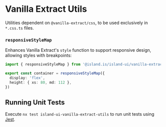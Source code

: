 # Vanilla Extract Utils

Utilities dependent on `@vanilla-extract/css`, to be used exclusively in `*.css.ts` files.

### `responsiveStyleMap`

Enhances Vanilla Extract's `style` function to support responsive design, allowing styles with breakpoints:

```typescript
import { responsiveStyleMap } from '@island.is/island-ui/vanilla-extract-utils'

export const container = responsiveStyleMap({
  display: 'flex',
  height: { xs: 80, md: 112 },
})
```

## Running Unit Tests

Execute `nx test island-ui-vanilla-extract-utils` to run unit tests using [Jest](https://jestjs.io).
